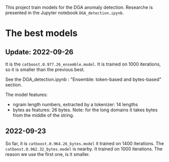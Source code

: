 This project train models for the DGA anomaly detection.
Researche is presented in the Jupyter notebook `DGA_detection.ipynb`.


# The best models
## Update: 2022-09-26
It is the `catboost.0.977.26_ensemble.model`. It is trained on 1000 iterations, 
so it is smaller than the previous best.

See the DGA_detection.ipynb : "Ensemble: token-based and bytes-based" section.

The model features: 
- ngram length numbers, extracted by a tokenizer: 14 lengths
- bytes as features: 26 bytes. Note: for the long domains it takes bytes from
  the middle of the string.

## 2022-09-23
So far, it is `catboost.0.964.26_bytes.model` it trained on 1400 iterations.
The `catboost.0.962.32_bytes.model` is nearby. It trained on 1000 iterations.
The reason we use the first one, is it smaller.

